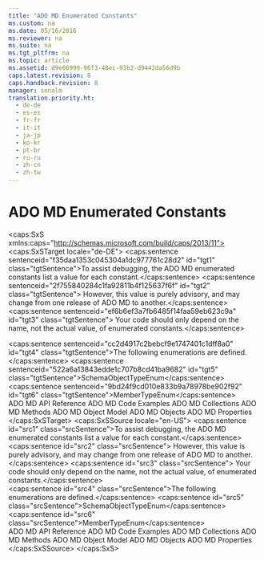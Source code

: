 ```yaml
---
title: "ADO MD Enumerated Constants"
ms.custom: na
ms.date: 05/16/2016
ms.reviewer: na
ms.suite: na
ms.tgt_pltfrm: na
ms.topic: article
ms.assetid: d9e66999-96f3-48ec-93b2-d9442da56d9b
caps.latest.revision: 8
caps.handback.revision: 8
manager: sonalm
translation.priority.ht: 
  - de-de
  - es-es
  - fr-fr
  - it-it
  - ja-jp
  - ko-kr
  - pt-br
  - ru-ru
  - zh-cn
  - zh-tw
---
```

# ADO MD Enumerated Constants
<?xml version="1.0" encoding="utf-8"?>
<caps:SxS xmlns:caps="http://schemas.microsoft.com/build/caps/2013/11">
  <caps:SxSTarget locale="de-DE">
    <developerReferenceWithoutSyntaxDocument xsi:schemaLocation="http://ddue.schemas.microsoft.com/authoring/2003/5 http://dduestorage.blob.core.windows.net/ddueschema/developer.xsd" xmlns="http://ddue.schemas.microsoft.com/authoring/2003/5" xmlns:xlink="http://www.w3.org/1999/xlink" xmlns:xsi="http://www.w3.org/2001/XMLSchema-instance">
      <introduction>
        <para>
          <caps:sentence sentenceid="f35daa1353c045304a1dc977761c28d2" id="tgt1" class="tgtSentence">To assist debugging, the ADO MD enumerated constants list a value for each constant.</caps:sentence>
          <caps:sentence sentenceid="2f755840284c1fa92811b4f125637f6f" id="tgt2" class="tgtSentence"> However, this value is purely advisory, and may change from one release of ADO MD to another.</caps:sentence>
          <caps:sentence sentenceid="ef6b6ef3a7fb6485f14faa59eb623c9a" id="tgt3" class="tgtSentence"> Your code should only depend on the name, not the actual value, of enumerated constants.</caps:sentence>
        </para>
      </introduction>
      <section>
        <content>
          <para>
            <caps:sentence sentenceid="cc2d4917c2bebcf9e1747401c1dff8a0" id="tgt4" class="tgtSentence">The following enumerations are defined.</caps:sentence>
          </para>
          <list class="bullet">
            <listItem>
              <para>
                <legacyLink xlink:href="bf53939f-5543-40ac-a707-aa35e9bde1dd">
                  <caps:sentence sentenceid="522a6a13843edde1c707b8cd41ba9682" id="tgt5" class="tgtSentence">SchemaObjectTypeEnum</caps:sentence>
                </legacyLink>
              </para>
            </listItem>
            <listItem>
              <para>
                <legacyLink xlink:href="5d8132c0-7ca2-4f86-8336-1b34213869ad">
                  <caps:sentence sentenceid="9bd24f9cd010e833b9a78978be902f92" id="tgt6" class="tgtSentence">MemberTypeEnum</caps:sentence>
                </legacyLink>
              </para>
            </listItem>
          </list>
        </content>
      </section>
      <relatedTopics>
        <link xlink:href="ad709f69-113b-4972-9384-c1215641844d">ADO MD API Reference</link>
        <link xlink:href="72cf9eb3-31f6-441c-aede-5383fdfb81af">ADO MD Code Examples</link>
        <link xlink:href="01c53429-ccc9-4077-b738-d3c1f43bd76c">ADO MD Collections</link>
        <link xlink:href="78bfa2f0-358b-40bb-be2e-16262752d676">ADO MD Methods</link>
        <link xlink:href="6242b374-091b-406f-827a-c0dcd3e1967a">ADO MD Object Model</link>
        <link xlink:href="2a32e873-3282-4520-a7ed-89493f1da80e">ADO MD Objects</link>
        <link xlink:href="11ca7e42-ab6a-47da-ab32-55abab663069">ADO MD Properties</link>
      </relatedTopics>
    </developerReferenceWithoutSyntaxDocument>
  </caps:SxSTarget>
  <caps:SxSSource locale="en-US">
    <developerReferenceWithoutSyntaxDocument xsi:schemaLocation="http://ddue.schemas.microsoft.com/authoring/2003/5 http://dduestorage.blob.core.windows.net/ddueschema/developer.xsd" xmlns="http://ddue.schemas.microsoft.com/authoring/2003/5" xmlns:xlink="http://www.w3.org/1999/xlink" xmlns:xsi="http://www.w3.org/2001/XMLSchema-instance">
      <introduction>
        <para>
          <caps:sentence id="src1" class="srcSentence">To assist debugging, the ADO MD enumerated constants list a value for each constant.</caps:sentence>
          <caps:sentence id="src2" class="srcSentence"> However, this value is purely advisory, and may change from one release of ADO MD to another.</caps:sentence>
          <caps:sentence id="src3" class="srcSentence"> Your code should only depend on the name, not the actual value, of enumerated constants.</caps:sentence>
        </para>
      </introduction>
      <section>
        <content>
          <para>
            <caps:sentence id="src4" class="srcSentence">The following enumerations are defined.</caps:sentence>
          </para>
          <list class="bullet">
            <listItem>
              <para>
                <legacyLink xlink:href="bf53939f-5543-40ac-a707-aa35e9bde1dd">
                  <caps:sentence id="src5" class="srcSentence">SchemaObjectTypeEnum</caps:sentence>
                </legacyLink>
              </para>
            </listItem>
            <listItem>
              <para>
                <legacyLink xlink:href="5d8132c0-7ca2-4f86-8336-1b34213869ad">
                  <caps:sentence id="src6" class="srcSentence">MemberTypeEnum</caps:sentence>
                </legacyLink>
              </para>
            </listItem>
          </list>
        </content>
      </section>
      <relatedTopics>
        <link xlink:href="ad709f69-113b-4972-9384-c1215641844d">ADO MD API Reference</link>
        <link xlink:href="72cf9eb3-31f6-441c-aede-5383fdfb81af">ADO MD Code Examples</link>
        <link xlink:href="01c53429-ccc9-4077-b738-d3c1f43bd76c">ADO MD Collections</link>
        <link xlink:href="78bfa2f0-358b-40bb-be2e-16262752d676">ADO MD Methods</link>
        <link xlink:href="6242b374-091b-406f-827a-c0dcd3e1967a">ADO MD Object Model</link>
        <link xlink:href="2a32e873-3282-4520-a7ed-89493f1da80e">ADO MD Objects</link>
        <link xlink:href="11ca7e42-ab6a-47da-ab32-55abab663069">ADO MD Properties</link>
      </relatedTopics>
    </developerReferenceWithoutSyntaxDocument>
  </caps:SxSSource>
</caps:SxS>